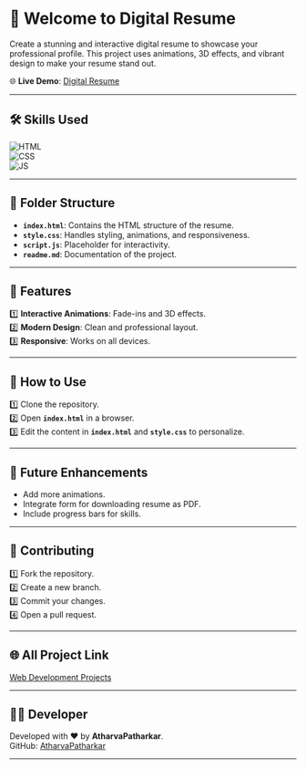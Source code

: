 # 🎯 Welcome to Digital Resume

Create a stunning and interactive digital resume to showcase your professional profile. This project uses animations, 3D effects, and vibrant design to make your resume stand out.

🌐 **Live Demo**: [Digital Resume](https://atharvapatharkar.github.io/web-development-projects/Digital%20Resume/index.html) 

---

## 🛠️ Skills Used

![HTML](https://img.shields.io/badge/html5%20-%23E34F26.svg?&style=for-the-badge&logo=html5&logoColor=white)  
![CSS](https://img.shields.io/badge/css3%20-%231572B6.svg?&style=for-the-badge&logo=css3&logoColor=white)  
![JS](https://img.shields.io/badge/javascript%20-%23323330.svg?&style=for-the-badge&logo=javascript&logoColor=%23F7DF1E)

---

## 📂 Folder Structure

- **`index.html`**: Contains the HTML structure of the resume.  
- **`style.css`**: Handles styling, animations, and responsiveness.  
- **`script.js`**: Placeholder for interactivity.  
- **`readme.md`**: Documentation of the project.  

---

## 🌟 Features

1️⃣ **Interactive Animations**: Fade-ins and 3D effects.  
2️⃣ **Modern Design**: Clean and professional layout.  
3️⃣ **Responsive**: Works on all devices.  

---

## 🚀 How to Use

1️⃣ Clone the repository.  
2️⃣ Open **`index.html`** in a browser.  
3️⃣ Edit the content in **`index.html`** and **`style.css`** to personalize.  

---

## 🔮 Future Enhancements

- Add more animations.  
- Integrate form for downloading resume as PDF.  
- Include progress bars for skills.  

---

## 🤝 Contributing

1️⃣ Fork the repository.  
2️⃣ Create a new branch.  
3️⃣ Commit your changes.  
4️⃣ Open a pull request.  

---

## 🌐 All Project Link

[Web Development Projects](https://atharvapatharkar.github.io/web-development-projects/)

---

## 🧑‍💻 Developer

Developed with ❤️ by **AtharvaPatharkar**.  
GitHub: [AtharvaPatharkar](https://github.com/AtharvaPatharkar)

---